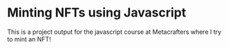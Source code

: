 # Minting NFTs using Javascript
This is a project output for the javascript course at Metacrafters where I try to mint an NFT!
